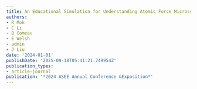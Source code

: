 ```yaml
---
title: An Educational Simulation for Understanding Atomic Force Microscopy Image Artifacts
authors:
- R Mok
- C Li
- B Comeau
- E Welsh
- admin
- J Liu
date: '2024-01-01'
publishDate: '2025-09-18T05:41:21.749954Z'
publication_types:
- article-journal
publication: '*2024 ASEE Annual Conference &Exposition*'
---
```

